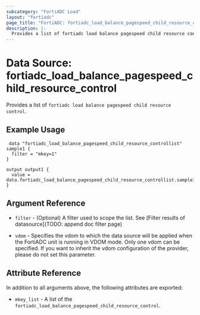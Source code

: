 ```yaml
---
subcategory: "FortiADC Load"
layout: "fortiadc"
page_title: "FortiADC: fortiadc_load_balance_pagespeed_child_resource_control"
description: |-
  Provides a list of fortiadc load balance pagespeed child resource control
---
```


# Data Source: fortiadc_load_balance_pagespeed_child_resource_control
Provides a list of `fortiadc load balance pagespeed child resource control`.

## Example Usage

```hcl
 data "fortiadc_load_balance_pagespeed_child_resource_controllist" sample1 {
  filter = "mkey=1"
}

output output1 {
  value = data.fortiadc_load_balance_pagespeed_child_resource_controllist.sample1.mkey_list
}
```

## Argument Reference

* `filter` - (Optional) A filter used to scope the list. See [Filter results of datasource](TODO: append doc filter page)

* `vdom` - Specifies the vdom to which the data source will be applied when the FortiADC unit is running in VDOM mode. Only one vdom can be specified. If you want to inherit the vdom configuration of the provider, please do not set this parameter.

## Attribute Reference

In addition to all arguments above, the following attributes are exported:

* `mkey_list` -  A list of the `fortiadc_load_balance_pagespeed_child_resource_control`.
